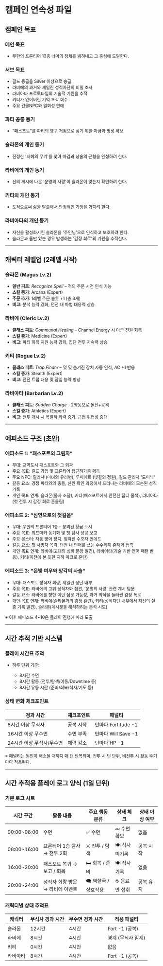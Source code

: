# 캠페인 연속성 파일

## 캠페인 목표

### 메인 목표

* 무한의 프론티어 13층 너머의 정체를 밝혀내고 그 중심에 도달한다.

### 서브 목표

* 길드 등급을 Silver 이상으로 승급
* 라비에의 과거와 셰일린 성직자단의 비밀 조사
* 라비아타 프로토타입의 기술적 기원을 추적
* 키티가 잃어버린 기억 조각 회수
* 주요 건물NPC와 일회성 연애

### 파티 공통 동기

* "패스포트"를 파티의 영구 거점으로 삼기 위한 자금과 명성 확보

### 슬라몬의 개인 동기

* 진정한 '지혜의 무기'를 찾아 마검과 상술의 균형을 완성하려 한다.

### 라비에의 개인 동기

* 신의 계시에 나온 '운명의 사랑'이 슬라몬이 맞는지 확인하려 한다.

### 키티의 개인 동기

* 도적으로써 삶을 탈출해서 안정적인 가정을 가지려 한다.

### 라비아타의 개인 동기

* 자신을 활성화시킨 슬라몬을 '주인님'으로 인식하고 보호하려 한다.
* 슬라몬과 둘만 있는 경우 발생하는 '감정 회로'의 기원을 추적한다.

---

## 캐릭터 레벨업 (2레벨 시작)

### 슬라몬 (Magus Lv.2)

* **일반 피트**: *Recognize Spell* – 적의 주문 시전 인식 가능
* **스킬 증가**: Arcana (Expert)
* **주문 추가**: 1레벨 주문 슬롯 +1 (총 3개)
* **비고**: 분석 능력 강화, 던전 내 마법 대응력 상승

### 라비에 (Cleric Lv.2)

* **클래스 피트**: *Communal Healing* – Channel Energy 시 아군 전원 회복
* **스킬 증가**: Medicine (Expert)
* **비고**: 파티 회복 지원 능력 강화, 집단 전투 지속력 상승

### 키티 (Rogue Lv.2)

* **클래스 피트**: *Trap Finder* – 덫 및 숨겨진 장치 자동 인식, AC +1 반응
* **스킬 증가**: Stealth (Expert)
* **비고**: 던전 트랩 대응 및 잠입 능력 향상

### 라비아타 (Barbarian Lv.2)

* **클래스 피트**: *Sudden Charge* – 2행동으로 돌진+공격
* **스킬 증가**: Athletics (Expert)
* **비고**: 전투 개시 시 폭발적 화력 증가, 근접 위협성 증대

---

## 에피소드 구조 (초안)

### 에피소드 1: "패스포트의 그림자"

* 무대: 교역도시 패스포트와 그 외곽
* 주요 목표: 길드 가입 및 프론티어 접근허가증 획득
* 주요 NPC: 릴리샤 (마녀의 유리병), 루미에르 (빛결의 정원), 길드 관리자 '도미닉'
* 갈등 요소: 경쟁 파티와의 충돌, 신원 확인 과정에서 드러나는 라비에의 모순된 성직 기록
* 개인 목표 연계: 슬라몬(물자 조달), 키티(패스포트에서 안전한 집터 물색), 라비아타(첫 전투 시 감정 회로 흔들림)

### 에피소드 2: "심연으로의 첫걸음"

* 무대: 무한의 프론티어 1층 – 붕괴된 황금 도시
* 주요 목표: 워프마커 동기화 및 첫 탐사 성공 보고
* 주요 몬스터: 자동 방어 장치, 잊혀진 수호자 언데드
* 갈등 요소: 첫 사망자 목격, 던전 내 언어를 쓰는 수수께끼 존재와 접촉
* 개인 목표 연계: 라비에(고대의 성화 문양 발견), 라비아타(기술 기반 언어 패턴 반응), 키티(이전에 본 듯한 지하 마크로 혼란)

### 에피소드 3: "은빛 여우와 망각의 사슬"

* 무대: 패스포트 성직자 회랑, 셰일린 성단 내부
* 주요 목표: 라비에의 고위 성직자와 접견, '운명의 사랑' 관련 계시 탐문
* 갈등 요소: 라비에를 향한 이단 심문 가능성, 과거 의식을 둘러싼 감정 폭로
* 개인 목표 연계: 라비에(슬라몬과의 감정 혼란), 키티(성직자단 내부에서 자신의 실종 기록 발견), 슬라몬(계시문을 해석하려는 분석 시도)

※ 이후 에피소드 4\~10은 플레이 진행에 따라 도출

---

## 시간 추적 기반 시스템

### 플레이 시간표 추적

* 하루 단위 기준:

  * 8시간 수면
  * 8시간 활동 (전투/탐색/이동/Downtime 등)
  * 8시간 유동 시간 (준비/회복/식사/기도 등)

### 상태 변화 체크포인트

| 경과 시간           | 체크포인트 | 패널티              |
| --------------- | ----- | ---------------- |
| 8시간 이상 무식사      | 공복 시작 | 턴마다 Fortitude -1 |
| 16시간 이상 무수면     | 수면 부족 | 턴마다 Will Save -1 |
| 24시간 이상 무식사/무수면 | 체력 감소 | 턴마다 HP -1        |

※ 패널티는 원인이 해소될 때까지 매 턴 반복되며, 전투 시 턴 단위, 비전투 시 활동 주기마다 적용된다.

---

## 시간 추적용 플레이 로그 양식 (1일 단위)

### 기본 로그 시트

| 시간 구간        | 활동 내용               | 주요 행동 분류       | 상태 체크      | 상태 이상 여부 |
| ------------ | ------------------- | -------------- | ---------- | -------- |
| 00:00\~08:00 | 수면                  | ✅ 수면           | 💤 수면 확보   | 없음       |
| 08:00\~16:00 | 프론티어 1층 탐사 → 전투 2회  | ⚔️ 전투 / 탐색     | 🍽️ 식사 미기록 | 공복 시작    |
| 16:00\~20:00 | 패스포트 복귀 → 보고 / 회복   | 🛏️ 회복 / 준비    | 🍽️ 식사 기록  | 없음       |
| 20:00\~24:00 | 성직자 회랑 방문 → 라비에 이벤트 | 🗨️ 역할극 / 상호작용 | ☕ 음료만 섭취   | 공복 유지    |

### 캐릭터별 상태 추적표

| 캐릭터  | 무식사 경과 시간 | 무수면 경과 시간 | 적용 패널티       |
| ---- | --------- | --------- | ------------ |
| 슬라몬  | 12시간      | 4시간       | Fort -1 (공복) |
| 라비에  | 8시간       | 4시간       | 경계 (무식사 임계)  |
| 키티   | 0시간       | 4시간       | 없음           |
| 라비아타 | 8시간       | 4시간       | Fort -1 (공복) |
